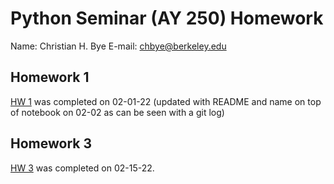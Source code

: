 # Python Seminar (AY 250) Homework

Name: Christian H. Bye
E-mail: chbye@berkeley.edu

## Homework 1
[HW 1](https://github.com/christianhbye/python_ay_250_hw/blob/main/hw_1/hw_1_assignment.ipynb) was completed on 02-01-22 (updated with README and name on top of notebook on 02-02 as can be seen with a git log)

## Homework 3
[HW 3](https://github.com/christianhbye/python_ay_250_hw/blob/main/hw_3/hw_3.ipynb) was completed on 02-15-22.
